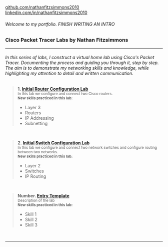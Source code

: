 [github.com/nathanfitzsimmons2010](https://github.com/nathanfitzsimmons2010/) <br>
[linkedin.com/in/nathanfitzsimmons2010](https://www.linkedin.com/in/nathanfitzsimmons2010/)
###### Welcome to my portfolio. FINISH WRITING AN INTRO
### Cisco Packet Tracer Labs by Nathan Fitzsimmons
----------
######  In this series of labs, I construct a virtual home lab using Cisco's Packet Tracer.  Documenting the process and guiding you through it, step by step. The aim is to demonstrate my networking skills and knowledge, while highlighting my attention to detail and written communication.

> **1. [Initial Router Configuration Lab](https://github.com/nathanfitzsimmons2010/nathanfitzsimmons2010.github.io/blob/main/Initial-Router-Configuration-Lab.pdf)** <br>
> <sub>In this lab we configure and connect two Cisco routers.<br>
> **New skills practiced in this lab:** </sub>
> * Layer 3
> * Routers
> * IP Addressing
> * Subnetting
<br>
    
> **2. [Initial Switch Configuration Lab]()** <br>
> <sub>In this lab we configure and connect two network switches and configure routing between two networks.<br>
> **New skills practiced in this lab:** </sub>
> * Layer 2
> * Switches
> * IP Routing
<br>

> **Number. [Entry Template](URL)** <br>
> <sub>Description of the lab<br>
> **New skills practiced in this lab:** </sub>
> * Skill 1
> * Skill 2
> * Skill 3
<br>

----------

